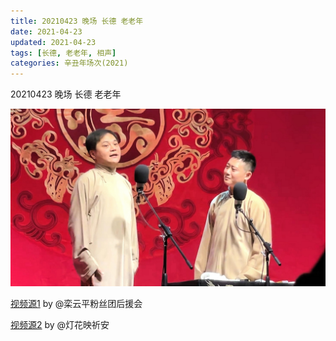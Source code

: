 ```yaml
---
title: 20210423 晚场 长德 老老年
date: 2021-04-23
updated: 2021-04-23
tags: [长德, 老老年, 相声] 
categories: 辛丑年场次(2021)
---
```

20210423 晚场 长德 老老年

![](https://raw.githubusercontent.com/rhenginium/image/main/Screenshot_20210423_230323_com.sina.weibo_edit_64.jpg)

[视频源1](https://m.weibo.cn/6574451359/4629274081101693 ) by @栾云平粉丝团后援会

[视频源2](https://m.weibo.cn/1950216183/4629273576998328)  by @灯花映祈安